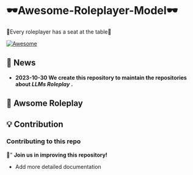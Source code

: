 # 🕶Awesome-Roleplayer-Model🕶
🍿Every roleplayer has a seat at the table🍿

[![Awesome](https://cdn.rawgit.com/sindresorhus/awesome/d7305f38d29fed78fa85652e3a63e154dd8e8829/media/badge.svg)]()


## 🔔 News

- **2023-10-30 We create this repository to maintain the repositories about *LLMs Roleplay* .**



## 🎃 Awsome Roleplay








## 💡  Contribution

### Contributing to this repo

🤗" **Join us in improving this repository!** 
- Add more detailed documentation



